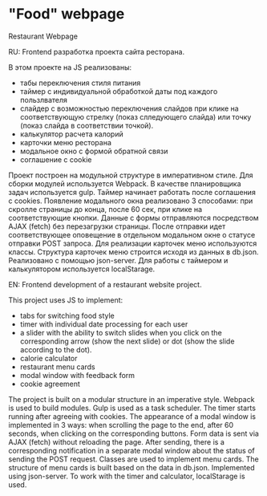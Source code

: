 # "Food" webpage
Restaurant Webpage

RU:
Frontend разработка проекта сайта ресторана.

В этом проекте на JS реализованы:
 - табы переключения стиля питания 
 - таймер с индивидуальной обработкой даты под каждого пользлвателя
 - слайдер с возможностью переключения слайдов при клике на соответствующую стрелку (показ слледующего слайда) или точку (показ слайда в соответствии точкой).
 - калькулятор расчета калорий
 - карточки меню ресторана
 - модальное окно с формой обратной связи
 - соглашение с cookie

Проект построен на модульной структуре в императивном стиле. Для сборки модулей используется Webpack. В качестве планировщика задач используется gulp.
Таймер начинает работать после соглашения с cookies.
Появление модального окна реализовано 3 способами: при скролле страницы до конца, после 60 сек, при клике на соответствующие кнопки.
Данные с формы отправляются посредством AJAX (fetch) без перезагрузки страницы. После отправки идет соответствующее оповещение в отдельном модальном окне о статусе отправки POST запроса.
Для реализации карточек меню используются классы. Структура карточек меню строится исходя из данных в db.json. Реализовано с помощью json-server.
Для работы с таймером и калькулятором используется localStarage.

EN:
Frontend development of a restaurant website project.

This project uses JS to implement:
 - tabs for switching food style
 - timer with individual date processing for each user
 - a slider with the ability to switch slides when you click on the corresponding arrow (show the next slide) or dot (show the slide according to the dot).
 - calorie calculator
 - restaurant menu cards
 - modal window with feedback form
 - cookie agreement

The project is built on a modular structure in an imperative style. Webpack is used to build modules. Gulp is used as a task scheduler.
The timer starts running after agreeing with cookies.
The appearance of a modal window is implemented in 3 ways: when scrolling the page to the end, after 60 seconds, when clicking on the corresponding buttons.
Form data is sent via AJAX (fetch) without reloading the page. After sending, there is a corresponding notification in a separate modal window about the status of sending the POST request.
Classes are used to implement menu cards. The structure of menu cards is built based on the data in db.json. Implemented using json-server.
To work with the timer and calculator, localStarage is used.
